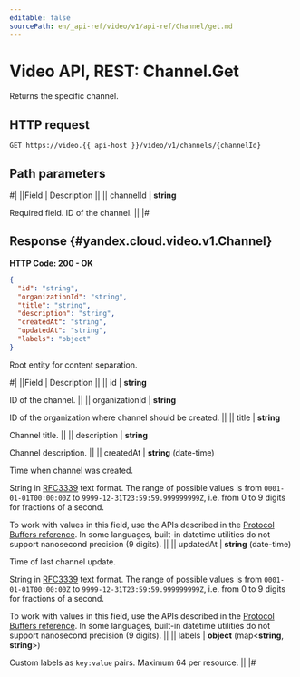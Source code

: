```yaml
---
editable: false
sourcePath: en/_api-ref/video/v1/api-ref/Channel/get.md
---
```


# Video API, REST: Channel.Get

Returns the specific channel.

## HTTP request

```
GET https://video.{{ api-host }}/video/v1/channels/{channelId}
```

## Path parameters

#|
||Field | Description ||
|| channelId | **string**

Required field. ID of the channel. ||
|#

## Response {#yandex.cloud.video.v1.Channel}

**HTTP Code: 200 - OK**

```json
{
  "id": "string",
  "organizationId": "string",
  "title": "string",
  "description": "string",
  "createdAt": "string",
  "updatedAt": "string",
  "labels": "object"
}
```

Root entity for content separation.

#|
||Field | Description ||
|| id | **string**

ID of the channel. ||
|| organizationId | **string**

ID of the organization where channel should be created. ||
|| title | **string**

Channel title. ||
|| description | **string**

Channel description. ||
|| createdAt | **string** (date-time)

Time when channel was created.

String in [RFC3339](https://www.ietf.org/rfc/rfc3339.txt) text format. The range of possible values is from
`0001-01-01T00:00:00Z` to `9999-12-31T23:59:59.999999999Z`, i.e. from 0 to 9 digits for fractions of a second.

To work with values in this field, use the APIs described in the
[Protocol Buffers reference](https://developers.google.com/protocol-buffers/docs/reference/overview).
In some languages, built-in datetime utilities do not support nanosecond precision (9 digits). ||
|| updatedAt | **string** (date-time)

Time of last channel update.

String in [RFC3339](https://www.ietf.org/rfc/rfc3339.txt) text format. The range of possible values is from
`0001-01-01T00:00:00Z` to `9999-12-31T23:59:59.999999999Z`, i.e. from 0 to 9 digits for fractions of a second.

To work with values in this field, use the APIs described in the
[Protocol Buffers reference](https://developers.google.com/protocol-buffers/docs/reference/overview).
In some languages, built-in datetime utilities do not support nanosecond precision (9 digits). ||
|| labels | **object** (map<**string**, **string**>)

Custom labels as `` key:value `` pairs. Maximum 64 per resource. ||
|#